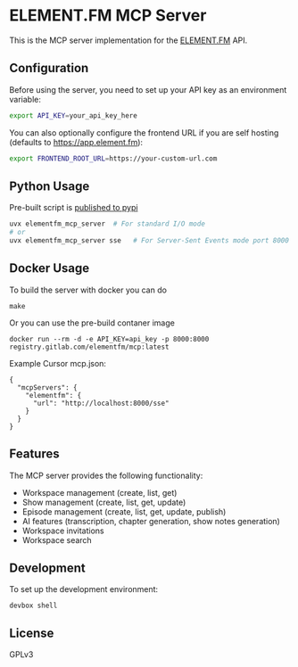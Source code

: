 # ELEMENT.FM MCP Server

This is the MCP server implementation for the [ELEMENT.FM](https://element.fm) API.

## Configuration

Before using the server, you need to set up your API key as an environment variable:

```bash
export API_KEY=your_api_key_here
```

You can also optionally configure the frontend URL if you are self hosting (defaults to https://app.element.fm):

```bash
export FRONTEND_ROOT_URL=https://your-custom-url.com
```

## Python Usage

Pre-built script is [published to pypi](https://pypi.org/project/elementfm-mcp-server/)

```bash
uvx elementfm_mcp_server  # For standard I/O mode
# or
uvx elementfm_mcp_server sse   # For Server-Sent Events mode port 8000
```

## Docker Usage

To build the server with docker you can do

```
make
```

Or you can use the pre-build contaner image

```
docker run --rm -d -e API_KEY=api_key -p 8000:8000 registry.gitlab.com/elementfm/mcp:latest
```

Example Cursor mcp.json:

```
{
  "mcpServers": {
    "elementfm": {
      "url": "http://localhost:8000/sse"
    }
  }
}
```

## Features

The MCP server provides the following functionality:

- Workspace management (create, list, get)
- Show management (create, list, get, update)
- Episode management (create, list, get, update, publish)
- AI features (transcription, chapter generation, show notes generation)
- Workspace invitations
- Workspace search

## Development

To set up the development environment:

```
devbox shell
```

## License

GPLv3
